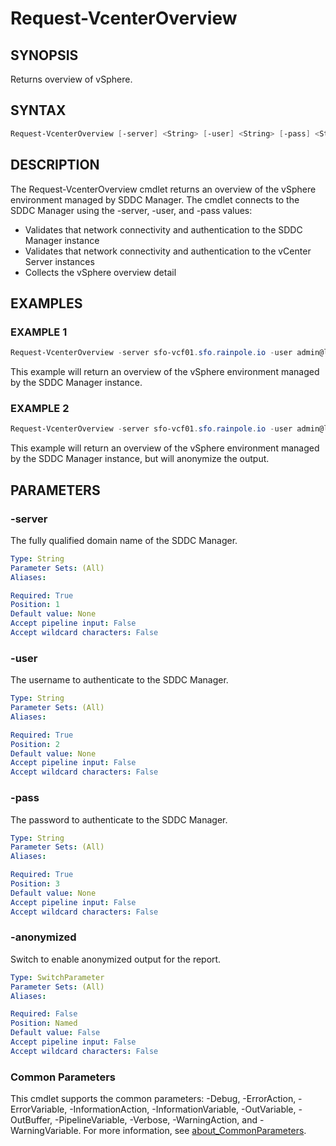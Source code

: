 # Request-VcenterOverview

## SYNOPSIS

Returns overview of vSphere.

## SYNTAX

```powershell
Request-VcenterOverview [-server] <String> [-user] <String> [-pass] <String> [-anonymized] [<CommonParameters>]
```

## DESCRIPTION

The Request-VcenterOverview cmdlet returns an overview of the vSphere environment managed by SDDC Manager.
The cmdlet connects to the SDDC Manager using the -server, -user, and -pass values:

- Validates that network connectivity and authentication to the SDDC Manager instance
- Validates that network connectivity and authentication to the vCenter Server instances
- Collects the vSphere overview detail

## EXAMPLES

### EXAMPLE 1

```powershell
Request-VcenterOverview -server sfo-vcf01.sfo.rainpole.io -user admin@local -pass VMw@re1!VMw@re1!
```

This example will return an overview of the vSphere environment managed by the SDDC Manager instance.

### EXAMPLE 2

```powershell
Request-VcenterOverview -server sfo-vcf01.sfo.rainpole.io -user admin@local -pass VMw@re1!VMw@re1! -aanonymized
```

This example will return an overview of the vSphere environment managed by the SDDC Manager instance, but will anonymize the output.

## PARAMETERS

### -server

The fully qualified domain name of the SDDC Manager.

```yaml
Type: String
Parameter Sets: (All)
Aliases:

Required: True
Position: 1
Default value: None
Accept pipeline input: False
Accept wildcard characters: False
```

### -user

The username to authenticate to the SDDC Manager.

```yaml
Type: String
Parameter Sets: (All)
Aliases:

Required: True
Position: 2
Default value: None
Accept pipeline input: False
Accept wildcard characters: False
```

### -pass

The password to authenticate to the SDDC Manager.

```yaml
Type: String
Parameter Sets: (All)
Aliases:

Required: True
Position: 3
Default value: None
Accept pipeline input: False
Accept wildcard characters: False
```

### -anonymized

Switch to enable anonymized output for the report.

```yaml
Type: SwitchParameter
Parameter Sets: (All)
Aliases:

Required: False
Position: Named
Default value: False
Accept pipeline input: False
Accept wildcard characters: False
```

### Common Parameters

This cmdlet supports the common parameters: -Debug, -ErrorAction, -ErrorVariable, -InformationAction, -InformationVariable, -OutVariable, -OutBuffer, -PipelineVariable, -Verbose, -WarningAction, and -WarningVariable. For more information, see [about_CommonParameters](http://go.microsoft.com/fwlink/?LinkID=113216).
